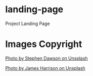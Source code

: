 # landing-page

Project Landing Page

# Images Copyright

[Photo by Stephen Dawson on Unsplash](https://unsplash.com/photos/qwtCeJ5cLYs)

[Photo by James Harrison on Unsplash](https://unsplash.com/photos/vpOeXr5wmR4)
